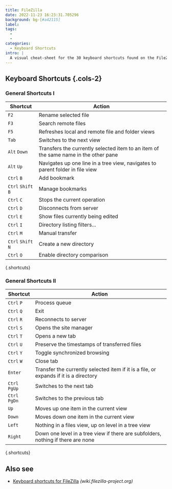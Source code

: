 ```yaml
---
title: FileZilla
date: 2022-11-23 16:23:31.705296
background: bg-[#a42115]
label:
tags:
  -
  -
categories:
  - Keyboard Shortcuts
intro: |
  A visual cheat-sheet for the 30 keyboard shortcuts found on the FileZilla program
---
```


## Keyboard Shortcuts {.cols-2}

### General Shortcuts I

| Shortcut           | Action                                                                              |
| ------------------ | ----------------------------------------------------------------------------------- |
| `F2`               | Rename selected file                                                                |
| `F3`               | Search remote files                                                                 |
| `F5`               | Refreshes local and remote file and folder views                                    |
| `Tab`              | Switches to the next view                                                           |
| `Alt` `Down`       | Transfers the currently selected item to an item of the same name in the other pane |
| `Alt` `Up`         | Navigates up one line in a tree view, navigates to parent folder in file view       |
| `Ctrl` `B`         | Add bookmark                                                                        |
| `Ctrl` `Shift` `B` | Manage bookmarks                                                                    |
| `Ctrl` `C`         | Stops the current operation                                                         |
| `Ctrl` `D`         | Disconnects from server                                                             |
| `Ctrl` `E`         | Show files currently being edited                                                   |
| `Ctrl` `I`         | Directory listing filters...                                                        |
| `Ctrl` `M`         | Manual transfer                                                                     |
| `Ctrl` `Shift` `N` | Create a new directory                                                              |
| `Ctrl` `O`         | Enable directory comparison                                                         |

{.shortcuts}

### General Shortcuts II

| Shortcut      | Action                                                                                |
| ------------- | ------------------------------------------------------------------------------------- |
| `Ctrl` `P`    | Process queue                                                                         |
| `Ctrl` `Q`    | Exit                                                                                  |
| `Ctrl` `R`    | Reconnects to server                                                                  |
| `Ctrl` `S`    | Opens the site manager                                                                |
| `Ctrl` `T`    | Opens a new tab                                                                       |
| `Ctrl` `U`    | Preserve the timestamps of transferred files                                          |
| `Ctrl` `Y`    | Toggle synchronized browsing                                                          |
| `Ctrl` `W`    | Close tab                                                                             |
| `Enter`       | Transfer the currently selected item if it is a file, or expands if it is a directory |
| `Ctrl` `PgUp` | Switches to the next tab                                                              |
| `Ctrl` `PgDn` | Switches to the previous tab                                                          |
| `Up`          | Moves up one item in the current view                                                 |
| `Down`        | Moves down one item in the current view                                               |
| `Left`        | Nothing in a files view, up on level in a tree view                                   |
| `Right`       | Down one level in a tree view if there are subfolders, nothing if there are none      |

{.shortcuts}

## Also see

- [Keyboard shortcuts for FileZilla](https://wiki.filezilla-project.org/Keyboard_shortcuts) _(wiki.filezilla-project.org)_
